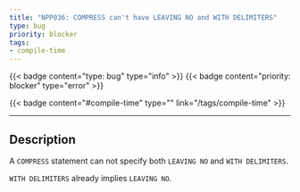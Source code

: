 ```yaml
---
title: "NPP036: COMPRESS can't have LEAVING NO and WITH DELIMITERS"
type: bug
priority: blocker
tags:
- compile-time 
---
```


{{< badge content="type: bug" type="info" >}}
{{< badge content="priority: blocker" type="error" >}}


{{< badge content="#compile-time" type="" link="/tags/compile-time" >}}

---

## Description
A `COMPRESS` statement can not specify both `LEAVING NO` and `WITH DELIMITERS`.

`WITH DELIMITERS` already implies `LEAVING NO`.
